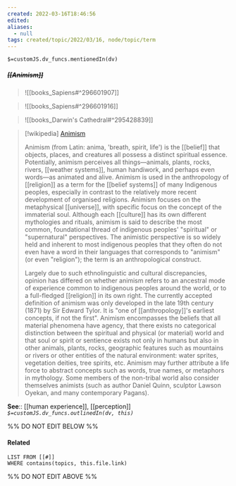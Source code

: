 ```yaml
---
created: 2022-03-16T18:46:56 
edited: 
aliases:
  - null
tags: created/topic/2022/03/16, node/topic/term
---
```

`$=customJS.dv_funcs.mentionedIn(dv)`

##### <s class="topic-title">[[Animism]]</s>

> ![[books_Sapiens#^296601907]]

> ![[books_Sapiens#^296601916]]

> ![[books_Darwin's Cathedral#^295428839]]

> [!wikipedia] [Animism](https://en.wikipedia.org/wiki/Animism)
> 
> Animism (from Latin: anima, 'breath, spirit, life') is the [[belief]] that objects, places, and creatures all possess a distinct spiritual essence. Potentially, animism perceives all things—animals, plants, rocks, rivers, [[weather systems]], human handiwork, and perhaps even words—as animated and alive. Animism is used in the anthropology of [[religion]] as a term for the [[belief systems]] of many Indigenous peoples, especially in contrast to the relatively more recent development of organised religions. Animism focuses on the metaphysical [[universe]], with specific focus on the concept of the immaterial soul. Although each [[culture]] has its own different mythologies and rituals, animism is said to describe the most common, foundational thread of indigenous peoples' "spiritual" or "supernatural" perspectives. The animistic perspective is so widely held and inherent to most indigenous peoples that they often do not even have a word in their languages that corresponds to "animism" (or even "religion"); the term is an anthropological construct.
> 
> Largely due to such ethnolinguistic and cultural discrepancies, opinion has differed on whether animism refers to an ancestral mode of experience common to indigenous peoples around the world, or to a full-fledged [[religion]] in its own right. The currently accepted definition of animism was only developed in the late 19th century (1871) by Sir Edward Tylor. It is "one of [[anthropology]]'s earliest concepts, if not the first". Animism encompasses the beliefs that all material phenomena have agency, that there exists no categorical distinction between the spiritual and physical (or material) world and that soul or spirit or sentience exists not only in humans but also in other animals, plants, rocks, geographic features such as mountains or rivers or other entities of the natural environment: water sprites, vegetation deities, tree spirits, etc. Animism may further attribute a life force to abstract concepts such as words, true names, or metaphors in mythology. Some members of the non-tribal world also consider themselves animists (such as author Daniel Quinn, sculptor Lawson Oyekan, and many contemporary Pagans).
>

**See**:: [[human experience]], [[perception]]
*`$=customJS.dv_funcs.outlinedIn(dv, this)`*

%% DO NOT EDIT BELOW %%

#### Related 

```dataview
LIST FROM [[#]]
WHERE contains(topics, this.file.link)
```
%% DO NOT EDIT ABOVE %%
